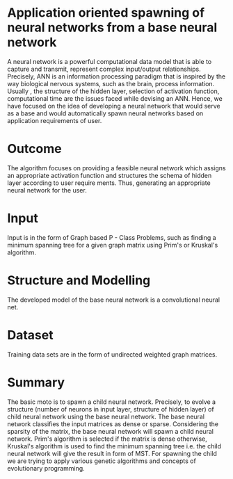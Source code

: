 # Application oriented spawning of neural networks from a base neural network

A neural network is a powerful computational data model that is able to capture and transmit,  represent complex input/output relationships. Precisely, ANN is an information processing paradigm that is inspired by the way biological nervous systems, such as the brain, process information. 
Usually , the structure of the hidden layer, selection of activation function, computational time
are the issues faced while devising an ANN. 
Hence, we have focused on the idea of developing a neural network that would serve as a base and would automatically spawn neural networks based on application requirements of user.

# Outcome
The algorithm focuses on providing a feasible neural network which assigns an appropriate activation function and structures the schema of hidden layer according to user require ments. Thus, generating an appropriate neural network for the user.

# Input
Input is in the form of Graph based P - Class Problems, such as finding a minimum spanning tree for a given graph matrix using Prim's or Kruskal's algorithm. 

# Structure and Modelling
The developed model of the base neural network is a convolutional neural net.

# Dataset
Training data sets are in the form of undirected weighted graph matrices.

# Summary
The basic moto is to spawn a child neural network. Precisely, to evolve a structure (number of neurons in input layer, structure of hidden layer) of child neural network using the base neural network.
The base neural network classifies the input matrices as dense or sparse.
Considering the sparsity of the matrix, the  base neural network will spawn a child neural network.
Prim's algorithm is selected if the matrix is dense otherwise,  Kruskal's algorithm is used to find the minimum spanning tree  i.e. the child neural network will give the result in form of MST.
For spawning the child we are trying to apply various genetic algorithms and concepts of evolutionary programming. 

